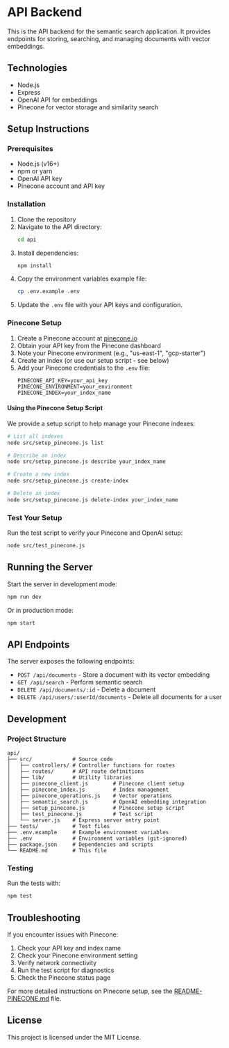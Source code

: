 # API Backend

This is the API backend for the semantic search application. It provides endpoints for storing, searching, and managing documents with vector embeddings.

## Technologies

- Node.js
- Express
- OpenAI API for embeddings
- Pinecone for vector storage and similarity search

## Setup Instructions

### Prerequisites

- Node.js (v16+)
- npm or yarn
- OpenAI API key
- Pinecone account and API key

### Installation

1. Clone the repository
2. Navigate to the API directory:
   ```bash
   cd api
   ```
3. Install dependencies:
   ```bash
   npm install
   ```
4. Copy the environment variables example file:
   ```bash
   cp .env.example .env
   ```
5. Update the `.env` file with your API keys and configuration.

### Pinecone Setup

1. Create a Pinecone account at [pinecone.io](https://www.pinecone.io/)
2. Obtain your API key from the Pinecone dashboard
3. Note your Pinecone environment (e.g., "us-east-1", "gcp-starter")
4. Create an index (or use our setup script - see below)
5. Add your Pinecone credentials to the `.env` file:
   ```
   PINECONE_API_KEY=your_api_key
   PINECONE_ENVIRONMENT=your_environment
   PINECONE_INDEX=your_index_name
   ```

#### Using the Pinecone Setup Script

We provide a setup script to help manage your Pinecone indexes:

```bash
# List all indexes
node src/setup_pinecone.js list

# Describe an index
node src/setup_pinecone.js describe your_index_name

# Create a new index
node src/setup_pinecone.js create-index

# Delete an index
node src/setup_pinecone.js delete-index your_index_name
```

### Test Your Setup

Run the test script to verify your Pinecone and OpenAI setup:

```bash
node src/test_pinecone.js
```

## Running the Server

Start the server in development mode:

```bash
npm run dev
```

Or in production mode:

```bash
npm start
```

## API Endpoints

The server exposes the following endpoints:

- `POST /api/documents` - Store a document with its vector embedding
- `GET /api/search` - Perform semantic search
- `DELETE /api/documents/:id` - Delete a document
- `DELETE /api/users/:userId/documents` - Delete all documents for a user

## Development

### Project Structure

```
api/
├── src/             # Source code
│   ├── controllers/ # Controller functions for routes
│   ├── routes/      # API route definitions
│   ├── lib/         # Utility libraries
│   ├── pinecone_client.js        # Pinecone client setup
│   ├── pinecone_index.js         # Index management
│   ├── pinecone_operations.js    # Vector operations
│   ├── semantic_search.js        # OpenAI embedding integration
│   ├── setup_pinecone.js         # Pinecone setup script
│   ├── test_pinecone.js          # Test script
│   └── server.js    # Express server entry point
├── tests/           # Test files
├── .env.example     # Example environment variables
├── .env             # Environment variables (git-ignored)
├── package.json     # Dependencies and scripts
└── README.md        # This file
```

### Testing

Run the tests with:

```bash
npm test
```

## Troubleshooting

If you encounter issues with Pinecone:

1. Check your API key and index name
2. Check your Pinecone environment setting
3. Verify network connectivity
4. Run the test script for diagnostics
5. Check the Pinecone status page

For more detailed instructions on Pinecone setup, see the [README-PINECONE.md](../README-PINECONE.md) file.

## License

This project is licensed under the MIT License. 